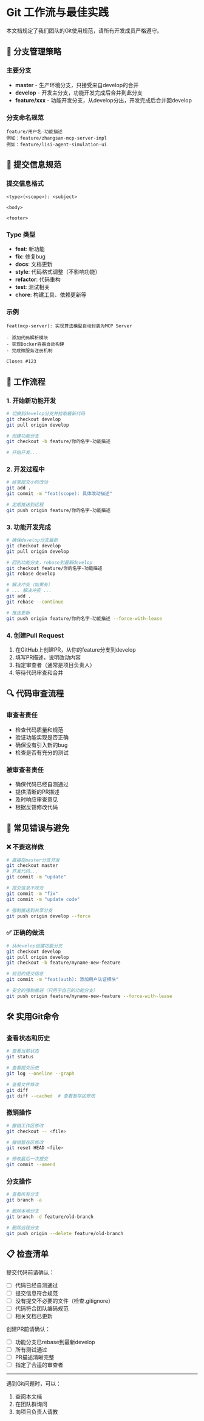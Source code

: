 # Git 工作流与最佳实践

本文档规定了我们团队的Git使用规范，请所有开发成员严格遵守。

## 🌳 分支管理策略

### 主要分支
- **master** - 生产环境分支，只接受来自develop的合并
- **develop** - 开发主分支，功能开发完成后合并到此分支
- **feature/xxx** - 功能开发分支，从develop分出，开发完成后合并回develop

### 分支命名规范
```
feature/用户名-功能描述
例如：feature/zhangsan-mcp-server-impl
例如：feature/lisi-agent-simulation-ui
```

## 📝 提交信息规范

### 提交信息格式
```
<type>(<scope>): <subject>

<body>

<footer>
```

### Type 类型
- **feat**: 新功能
- **fix**: 修复bug
- **docs**: 文档更新
- **style**: 代码格式调整（不影响功能）
- **refactor**: 代码重构
- **test**: 测试相关
- **chore**: 构建工具、依赖更新等

### 示例
```
feat(mcp-server): 实现算法模型自动封装为MCP Server

- 添加代码解析模块
- 实现Docker容器自动构建
- 完成微服务注册机制

Closes #123
```

## 🔄 工作流程

### 1. 开始新功能开发
```bash
# 切换到develop分支并拉取最新代码
git checkout develop
git pull origin develop

# 创建功能分支
git checkout -b feature/你的名字-功能描述

# 开始开发...
```

### 2. 开发过程中
```bash
# 经常提交小的改动
git add .
git commit -m "feat(scope): 具体改动描述"

# 定期推送到远程
git push origin feature/你的名字-功能描述
```

### 3. 功能开发完成
```bash
# 确保develop分支最新
git checkout develop
git pull origin develop

# 回到功能分支，rebase到最新develop
git checkout feature/你的名字-功能描述
git rebase develop

# 解决冲突（如果有）
# ... 解决冲突 ...
git add .
git rebase --continue

# 推送更新
git push origin feature/你的名字-功能描述 --force-with-lease
```

### 4. 创建Pull Request
1. 在GitHub上创建PR，从你的feature分支到develop
2. 填写PR描述，说明改动内容
3. 指定审查者（通常是项目负责人）
4. 等待代码审查和合并

## 🔍 代码审查流程

### 审查者责任
- 检查代码质量和规范
- 验证功能实现是否正确
- 确保没有引入新的bug
- 检查是否有充分的测试

### 被审查者责任
- 确保代码已经自测通过
- 提供清晰的PR描述
- 及时响应审查意见
- 根据反馈修改代码

## 🚫 常见错误与避免

### ❌ 不要这样做
```bash
# 直接在master分支开发
git checkout master
# 开发代码...
git commit -m "update"

# 提交信息不规范
git commit -m "fix"
git commit -m "update code"

# 强制推送到共享分支
git push origin develop --force
```

### ✅ 正确的做法
```bash
# 从develop创建功能分支
git checkout develop
git pull origin develop
git checkout -b feature/myname-new-feature

# 规范的提交信息
git commit -m "feat(auth): 添加用户认证模块"

# 安全的强制推送（只用于自己的功能分支）
git push origin feature/myname-new-feature --force-with-lease
```

## 🛠️ 实用Git命令

### 查看状态和历史
```bash
# 查看当前状态
git status

# 查看提交历史
git log --oneline --graph

# 查看文件修改
git diff
git diff --cached  # 查看暂存区修改
```

### 撤销操作
```bash
# 撤销工作区修改
git checkout -- <file>

# 撤销暂存区修改
git reset HEAD <file>

# 修改最后一次提交
git commit --amend
```

### 分支操作
```bash
# 查看所有分支
git branch -a

# 删除本地分支
git branch -d feature/old-branch

# 删除远程分支
git push origin --delete feature/old-branch
```

## 📋 检查清单

提交代码前请确认：
- [ ] 代码已经自测通过
- [ ] 提交信息符合规范
- [ ] 没有提交不必要的文件（检查.gitignore）
- [ ] 代码符合团队编码规范
- [ ] 相关文档已更新

创建PR前请确认：
- [ ] 功能分支已rebase到最新develop
- [ ] 所有测试通过
- [ ] PR描述清晰完整
- [ ] 指定了合适的审查者

---

遇到Git问题时，可以：
1. 查阅本文档
2. 在团队群询问
3. 向项目负责人请教 